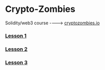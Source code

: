 # Crypto-Zombies
Solidity/web3 course ----> <a href="https://cryptozombies.io">cryptozombies.io</a>

<h3><a href="https://share.cryptozombies.io/en/lesson/1/share/pelle?id=Y3p8NTQ5MDQz">Lesson 1</h3></a>
<h3><a href="https://share.cryptozombies.io/en/lesson/2/share/pelle?id=Y3p8NTQ5MDQz">Lesson 2</h3></a>
<h3><a href="https://share.cryptozombies.io/en/lesson/3/share/pelle?id=Y3p8NTQ5MDQz">Lesson 3</h3></a>
